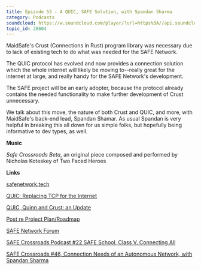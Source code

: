 ```yaml
---
title: Episode 53 - A QUIC, SAFE Solution, with Spandan Sharma
category: Podcasts
soundcloud: https://w.soundcloud.com/player/?url=https%3A//api.soundcloud.com/tracks/620644173
topic_id: 28604
---
```


MaidSafe's Crust (Connections in Rust) program library was necessary due to lack of existing tech to do what was needed for the SAFE Network. 

The QUIC protocol has evolved and now provides a connection solution which the whole internet will likely be moving to--really great for the internet at large, and really handy for the SAFE Network's development. 

The SAFE project will be an early adopter, because the protocol already contains the needed functionality to make further development of Crust unnecessary.

We talk about this move, the nature of both Crust and QUIC, and more, with MaidSafe's back-end lead, Spandan Shamar. As usual Spandan is very helpful in breaking this all down for us simple folks, but hopefully being informative to dev types, as well. 

**Music**

*Safe Crossroads Beta*, an original piece composed and performed by Nicholas Koteskey of Two Faced Heroes

**Links**

[safenetwork.tech](https://safenetwork.tech)

[QUIC: Replacing TCP for the Internet](https://www.youtube.com/watch?v=BazWPeUGS8M)

[QUIC, Quinn and Crust: an Update](https://safenetforum.org/t/quic-quinn-crust-an-update/28455)

[Post re Project Plan/Roadmap](https://safenetforum.org/t/the-2019-safe-network-roadmap-project-plan/28533)

[SAFE Network Forum](https://safenetforum.org)

[SAFE Crossroads Podcast #22 SAFE School, Class V, Connecting All](https://letstalkbitcoin.com/blog/post/safe-crossroads-podcast-22-safe-school-class-v-connecting-all)

[SAFE Crossroads #46, Connection Needs of an Autonomous Network, with Spandan Sharma](https://letstalkbitcoin.com/blog/post/safe-crossroads-46-connection-needs-of-an-autonomous-network-with-spandan-sharma)

